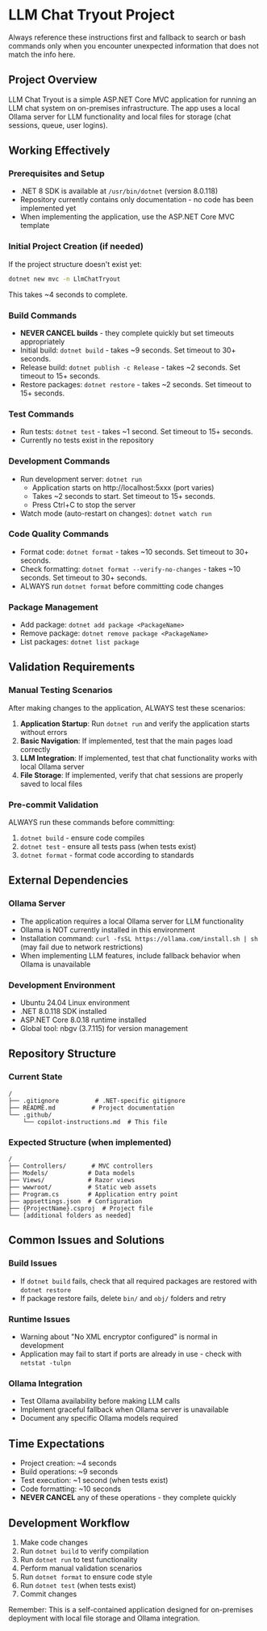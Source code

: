 # LLM Chat Tryout Project

Always reference these instructions first and fallback to search or bash commands only when you encounter unexpected information that does not match the info here.

## Project Overview
LLM Chat Tryout is a simple ASP.NET Core MVC application for running an LLM chat system on on-premises infrastructure. The app uses a local Ollama server for LLM functionality and local files for storage (chat sessions, queue, user logins).

## Working Effectively

### Prerequisites and Setup
- .NET 8 SDK is available at `/usr/bin/dotnet` (version 8.0.118)
- Repository currently contains only documentation - no code has been implemented yet
- When implementing the application, use the ASP.NET Core MVC template

### Initial Project Creation (if needed)
If the project structure doesn't exist yet:
```bash
dotnet new mvc -n LlmChatTryout
```
This takes ~4 seconds to complete.

### Build Commands
- **NEVER CANCEL builds** - they complete quickly but set timeouts appropriately
- Initial build: `dotnet build` - takes ~9 seconds. Set timeout to 30+ seconds.
- Release build: `dotnet publish -c Release` - takes ~2 seconds. Set timeout to 15+ seconds.
- Restore packages: `dotnet restore` - takes ~2 seconds. Set timeout to 15+ seconds.

### Test Commands  
- Run tests: `dotnet test` - takes ~1 second. Set timeout to 15+ seconds.
- Currently no tests exist in the repository

### Development Commands
- Run development server: `dotnet run` 
  - Application starts on http://localhost:5xxx (port varies)
  - Takes ~2 seconds to start. Set timeout to 15+ seconds.
  - Press Ctrl+C to stop the server
- Watch mode (auto-restart on changes): `dotnet watch run`

### Code Quality Commands
- Format code: `dotnet format` - takes ~10 seconds. Set timeout to 30+ seconds.
- Check formatting: `dotnet format --verify-no-changes` - takes ~10 seconds. Set timeout to 30+ seconds.
- ALWAYS run `dotnet format` before committing code changes

### Package Management
- Add package: `dotnet add package <PackageName>`
- Remove package: `dotnet remove package <PackageName>`
- List packages: `dotnet list package`

## Validation Requirements

### Manual Testing Scenarios
After making changes to the application, ALWAYS test these scenarios:
1. **Application Startup**: Run `dotnet run` and verify the application starts without errors
2. **Basic Navigation**: If implemented, test that the main pages load correctly
3. **LLM Integration**: If implemented, test that chat functionality works with local Ollama server
4. **File Storage**: If implemented, verify that chat sessions are properly saved to local files

### Pre-commit Validation
ALWAYS run these commands before committing:
1. `dotnet build` - ensure code compiles
2. `dotnet test` - ensure all tests pass (when tests exist)
3. `dotnet format` - format code according to standards

## External Dependencies

### Ollama Server
- The application requires a local Ollama server for LLM functionality
- Ollama is NOT currently installed in this environment
- Installation command: `curl -fsSL https://ollama.com/install.sh | sh` (may fail due to network restrictions)
- When implementing LLM features, include fallback behavior when Ollama is unavailable

### Development Environment
- Ubuntu 24.04 Linux environment
- .NET 8.0.118 SDK installed
- ASP.NET Core 8.0.18 runtime installed
- Global tool: nbgv (3.7.115) for version management

## Repository Structure

### Current State
```
/
├── .gitignore          # .NET-specific gitignore
├── README.md          # Project documentation
└── .github/
    └── copilot-instructions.md  # This file
```

### Expected Structure (when implemented)
```
/
├── Controllers/       # MVC controllers
├── Models/           # Data models
├── Views/            # Razor views
├── wwwroot/          # Static web assets
├── Program.cs        # Application entry point
├── appsettings.json  # Configuration
├── {ProjectName}.csproj  # Project file
└── [additional folders as needed]
```

## Common Issues and Solutions

### Build Issues
- If `dotnet build` fails, check that all required packages are restored with `dotnet restore`
- If package restore fails, delete `bin/` and `obj/` folders and retry

### Runtime Issues
- Warning about "No XML encryptor configured" is normal in development
- Application may fail to start if ports are already in use - check with `netstat -tulpn`

### Ollama Integration
- Test Ollama availability before making LLM calls
- Implement graceful fallback when Ollama server is unavailable
- Document any specific Ollama models required

## Time Expectations
- Project creation: ~4 seconds
- Build operations: ~9 seconds
- Test execution: ~1 second (when tests exist)
- Code formatting: ~10 seconds
- **NEVER CANCEL** any of these operations - they complete quickly

## Development Workflow
1. Make code changes
2. Run `dotnet build` to verify compilation
3. Run `dotnet run` to test functionality
4. Perform manual validation scenarios
5. Run `dotnet format` to ensure code style
6. Run `dotnet test` (when tests exist)
7. Commit changes

Remember: This is a self-contained application designed for on-premises deployment with local file storage and Ollama integration.
